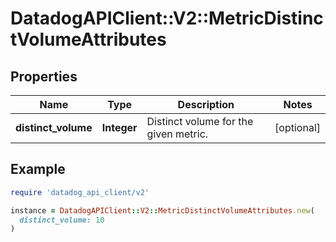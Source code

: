 # DatadogAPIClient::V2::MetricDistinctVolumeAttributes

## Properties

| Name                | Type        | Description                           | Notes      |
| ------------------- | ----------- | ------------------------------------- | ---------- |
| **distinct_volume** | **Integer** | Distinct volume for the given metric. | [optional] |

## Example

```ruby
require 'datadog_api_client/v2'

instance = DatadogAPIClient::V2::MetricDistinctVolumeAttributes.new(
  distinct_volume: 10
)
```

